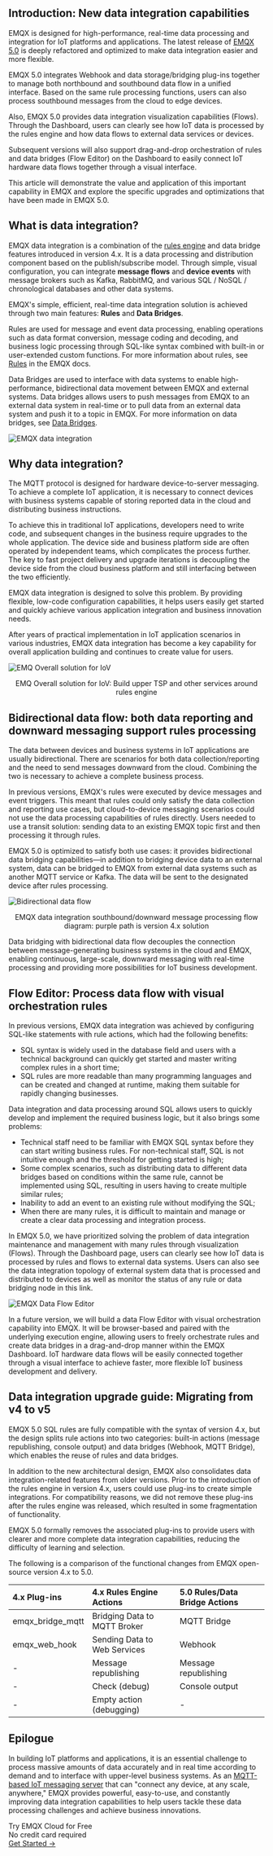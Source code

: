 ## Introduction: New data integration capabilities

EMQX is designed for high-performance, real-time data processing and integration for IoT platforms and applications. The latest release of [EMQX 5.0](https://www.emqx.com/en/blog/emqx-v-5-0-released) is deeply refactored and optimized to make data integration easier and more flexible.

EMQX 5.0 integrates Webhook and data storage/bridging plug-ins together to manage both northbound and southbound data flow in a unified interface. Based on the same rule processing functions, users can also process southbound messages from the cloud to edge devices.

Also, EMQX 5.0 provides data integration visualization capabilities (Flows). Through the Dashboard, users can clearly see how IoT data is processed by the rules engine and how data flows to external data services or devices.

Subsequent versions will also support drag-and-drop orchestration of rules and data bridges (Flow Editor) on the Dashboard to easily connect IoT hardware data flows together through a visual interface.

This article will demonstrate the value and application of this important capability in EMQX and explore the specific upgrades and optimizations that have been made in EMQX 5.0.

## What is data integration?

EMQX data integration is a combination of the [rules engine](https://www.emqx.com/en/solutions/mqtt-data-processing) and data bridge features introduced in version 4.x. It is a data processing and distribution component based on the publish/subscribe model. Through simple, visual configuration, you can integrate **message flows** and **device events** with message brokers such as Kafka, RabbitMQ, and various SQL / NoSQL / chronological databases and other data systems.

EMQX's simple, efficient, real-time data integration solution is achieved through two main features: **Rules** and **Data Bridges**.

Rules are used for message and event data processing, enabling operations such as data format conversion, message coding and decoding, and business logic processing through SQL-like syntax combined with built-in or user-extended custom functions. For more information about rules, see [Rules](https://www.emqx.io/docs/en/v5.0/data-integration/rules.html) in the EMQX docs.

Data Bridges are used to interface with data systems to enable high-performance, bidirectional data movement between EMQX and external systems. Data bridges allows users to push messages from EMQX to an external data system in real-time or to pull data from an external data system and push it to a topic in EMQX. For more information on data bridges, see [Data Bridges](https://www.emqx.io/docs/en/v5.0/data-integration/data-bridges.html).

![EMQX data integration](https://assets.emqx.com/images/8ea87178108fd15755534ac746118d3f.png)

## Why data integration?

The MQTT protocol is designed for hardware device-to-server messaging. To achieve a complete IoT application, it is necessary to connect devices with business systems capable of storing reported data in the cloud and distributing business instructions.

To achieve this in traditional IoT applications, developers need to write code, and subsequent changes in the business require upgrades to the whole application. The device side and business platform side are often operated by independent teams, which complicates the process further. The key to fast project delivery and upgrade iterations is decoupling the device side from the cloud business platform and still interfacing between the two efficiently.

EMQX data integration is designed to solve this problem. By providing flexible, low-code configuration capabilities, it helps users easily get started and quickly achieve various application integration and business innovation needs.

After years of practical implementation in IoT application scenarios in various industries, EMQX data integration has become a key capability for overall application building and continues to create value for users.

![EMQ Overall solution for IoV](https://assets.emqx.com/images/b92fa001c3c610d29128e675baa509cd.png)

<center>EMQ Overall solution for IoV: Build upper TSP and other services around rules engine</center>

## **Bidirectional data flow: both data reporting and downward messaging support rules processing**

The data between devices and business systems in IoT applications are usually bidirectional. There are scenarios for both data collection/reporting and the need to send messages downward from the cloud. Combining the two is necessary to achieve a complete business process.

In previous versions, EMQX's rules were executed by device messages and event triggers. This meant that rules could only satisfy the data collection and reporting use cases, but cloud-to-device messaging scenarios could not use the data processing capabilities of rules directly. Users needed to use a transit solution: sending data to an existing EMQX topic first and then processing it through rules.

EMQX 5.0 is optimized to satisfy both use cases: it provides bidirectional data bridging capabilities—in addition to bridging device data to an external system, data can be bridged to EMQX from external data systems such as another MQTT service or Kafka. The data will be sent to the designated device after rules processing.

![Bidirectional data flow](https://assets.emqx.com/images/3640b94059479d7d15a36e6b1d766c45.png)

<center>EMQX data integration southbound/downward message processing flow diagram: purple path is version 4.x solution</center>

Data bridging with bidirectional data flow decouples the connection between message-generating business systems in the cloud and EMQX, enabling continuous, large-scale, downward messaging with real-time processing and providing more possibilities for IoT business development.

## Flow Editor: Process data flow with visual orchestration rules

In previous versions, EMQX data integration was achieved by configuring SQL-like statements with rule actions, which had the following benefits:

- SQL syntax is widely used in the database field and users with a technical background can quickly get started and master writing complex rules in a short time;
- SQL rules are more readable than many programming languages and can be created and changed at runtime, making them suitable for rapidly changing businesses.

Data integration and data processing around SQL allows users to quickly develop and implement the required business logic, but it also brings some problems:

- Technical staff need to be familiar with EMQX SQL syntax before they can start writing business rules. For non-technical staff, SQL is not intuitive enough and the threshold for getting started is high;
- Some complex scenarios, such as distributing data to different data bridges based on conditions within the same rule, cannot be implemented using SQL, resulting in users having to create multiple similar rules;
- Inability to add an event to an existing rule without modifying the SQL;
- When there are many rules, it is difficult to maintain and manage or create a clear data processing and integration process.

In EMQX 5.0, we have prioritized solving the problem of data integration maintenance and management with many rules through visualization (Flows). Through the Dashboard page, users can clearly see how IoT data is processed by rules and flows to external data systems. Users can also see the data integration topology of external system data that is processed and distributed to devices as well as monitor the status of any rule or data bridging node in this link.

![EMQX Data Flow Editor](https://assets.emqx.com/images/08ef9906452ab24cfbf3ced2d7e15091.png)

In a future version, we will build a data Flow Editor with visual orchestration capability into EMQX. It will be browser-based and paired with the underlying execution engine, allowing users to freely orchestrate rules and create data bridges in a drag-and-drop manner within the EMQX Dashboard. IoT hardware data flows will be easily connected together through a visual interface to achieve faster, more flexible IoT business development and delivery.

## Data integration upgrade guide: Migrating from v4 to v5

EMQX 5.0 SQL rules are fully compatible with the syntax of version 4.x, but the design splits rule actions into two categories: built-in actions (message republishing, console output) and data bridges (Webhook, MQTT Bridge), which enables the reuse of rules and data bridges.

In addition to the new architectural design, EMQX also consolidates data integration-related features from older versions. Prior to the introduction of the rules engine in version 4.x, users could use plug-ins to create simple integrations. For compatibility reasons, we did not remove these plug-ins after the rules engine was released, which resulted in some fragmentation of functionality.

EMQX 5.0 formally removes the associated plug-ins to provide users with clearer and more complete data integration capabilities, reducing the difficulty of learning and selection.

The following is a comparison of the functional changes from EMQX open-source version 4.x to 5.0.

| **4.x Plug-ins** | **4.x Rules Engine Actions** | **5.0 Rules/Data Bridge Actions** |
| :--------------- | :--------------------------- | :-------------------------------- |
| emqx_bridge_mqtt | Bridging Data to MQTT Broker | MQTT Bridge                       |
| emqx_web_hook    | Sending Data to Web Services | Webhook                           |
| -                | Message republishing         | Message republishing              |
| -                | Check (debug)                | Console output                    |
| -                | Empty action (debugging)     | -                                 |

## Epilogue

In building IoT platforms and applications, it is an essential challenge to process massive amounts of data accurately and in real time according to demand and to interface with upper-level business systems. As an [MQTT-based IoT messaging server](https://www.emqx.io/) that can "connect any device, at any scale, anywhere," EMQX provides powerful, easy-to-use, and constantly improving data integration capabilities to help users tackle these data processing challenges and achieve business innovations.


<section class="promotion">
    <div>
        Try EMQX Cloud for Free
        <div class="is-size-14 is-text-normal has-text-weight-normal">No credit card required</div>
    </div>
    <a href="https://accounts.emqx.com/signup?continue=https://cloud-intl.emqx.com/console/deployments/0?oper=new" class="button is-gradient px-5">Get Started →</a>
</section>
